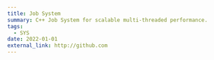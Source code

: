 ```yaml
---
title: Job System
summary: C++ Job System for scalable multi-threaded performance.
tags:
  - SYS
date: 2022-01-01
external_link: http://github.com
---
```

